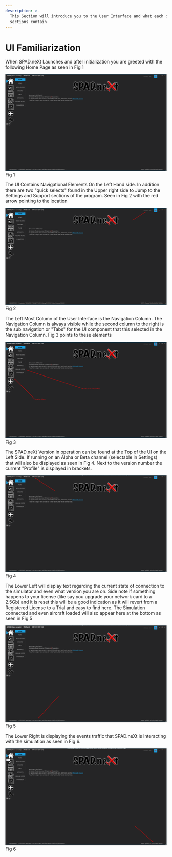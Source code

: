 ```yaml
---
description: >-
  This Section will introduce you to the User Interface and what each of the
  sections contain
---
```


# UI Familiarization

When SPAD.neXt Launches and after initialization you are greeted with the following Home Page as seen in Fig 1&#x20;

![](<../../.gitbook/assets/image (8) (1).png>)Fig 1

The UI Contains Navigational Elements On the Left Hand side.  In addition there are two "quick selects" found in the Upper right side to Jump to the Settings and Support sections of the program. Seen in Fig 2 with the red arrow pointing to the location

![](<../../.gitbook/assets/image (1).png>)Fig 2

The Left Most Column of the User Interface is the Navigation Column.  The Navigation Column is always visible while the second column to the right is the sub navigation or "Tabs" for the UI component that this selected in the Navigation Column.   Fig 3 points to these elements

![](<../../.gitbook/assets/image (5) (1) (1).png>)Fig 3

The SPAD.neXt Version in operation can be found at the Top of the UI on the Left Side.  If running on an Alpha or Beta channel (selectable in Settings) that will also be displayed as seen in Fig 4.  Next to the version number the current "Profile" is displayed in brackets.

&#x20;![](<../../.gitbook/assets/image (12) (1).png>)Fig 4

The Lower Left will display text regarding the current state of connection to the simulator and even what version you are on.  Side note if something happens to your license (like say you upgrade your network card to a 2.5Gb) and it is reset this will be a good indication as it will revert from a Registered License to a Trial and easy to find here.  The Simulation connected and even aircraft loaded will also appear here at the bottom as seen in Fig 5

![](<../../.gitbook/assets/image (3) (1).png>)Fig 5

The Lower Right is displaying the events traffic that SPAD.neXt is Interacting with the simulation as seen in Fig 6.

![](<../../.gitbook/assets/image (6) (1).png>)Fig 6

